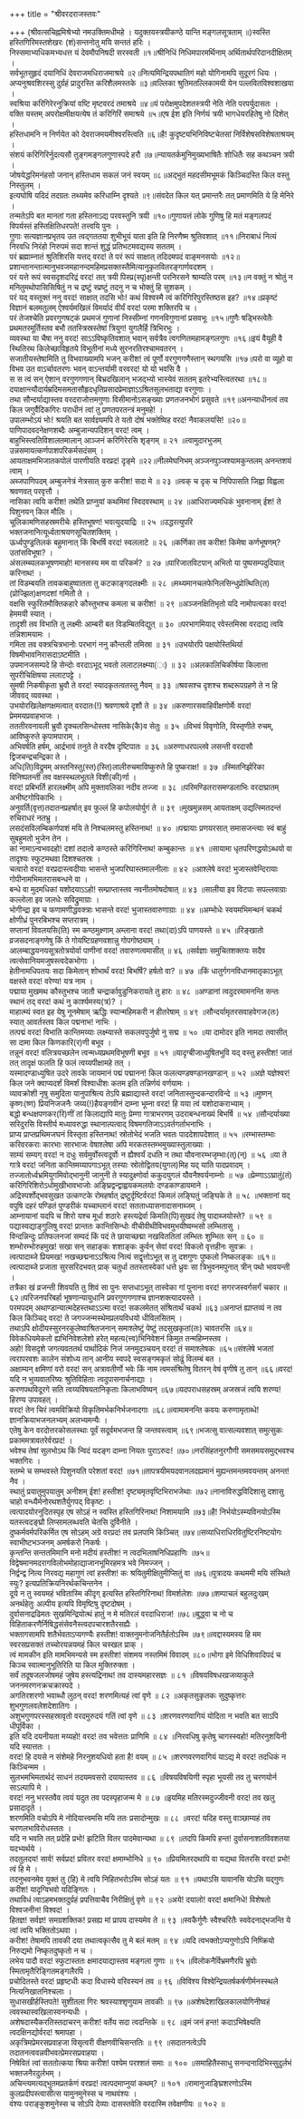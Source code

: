 +++
title = "श्रीवरदराजस्तवः"

+++
(श्रीवत्सचिह्नमिश्रेभ्यो नमउक्तिमधीमहे । यदुक्तयस्त्रयीकण्ठे यान्ति मङ्गलसूत्रताम् ॥)स्वस्ति हस्तिगिरिमस्तशेखरः (शं)सन्तनोतु मयि सन्ततं हरिः ।   
निस्समाभ्यधिकमभ्यधत्त यं देवमौपनिषदी सरस्वती ॥१॥श्रीनिधिं निधिमपारमर्थिनाम् अर्थितार्थपरिदानदीक्षितम् ।   
सर्वभूतसुहृदं दयानिधिं देवराजमधिराजमाश्रये ॥२॥नित्यमिन्द्रियपथातिगं महो योगिनामपि सुदूरगं धियः ।   
अप्यनुश्रवशिरस्सु दुर्ग्रहं प्रादुरस्ति करिशैलमस्तके ॥३॥वल्लिका श्रुतिमतल्लिकामयी येन पल्लवितविश्वशाखया ।   
स्वश्रिया करिगिरेरनुक्रियां वष्टि मृष्टवरदं तमाश्रये ॥४॥यं परोक्षमुपदेशतस्त्रयी नेति नेति परपर्युदासतः ।   
वक्ति यस्तम् अपरोक्षमीक्षयत्येष तं करिगिरिं समाश्रये ॥५॥एष ईश इति निर्णयं त्रयी भागधेयरहितेषु नो दिशेत् ।   
हस्तिधामनि न निर्णयेत को देवराजमयमीश्वरस्त्विति ॥६॥है! कुदृष्ट्यभिनिविष्टचेतसां निर्विशेषसविशेषताश्रयम् ।   
संशयं करिगिरिर्नुदत्यसौ तुङ्गमङ्गलगुणास्पदे हरौ ॥७॥न्यायतर्कमुनिमुख्यभाषितैः शोधितैः सह कथञ्चन त्रयी ।   
जोषयेद्धरिमनंहसो जनान् हस्तिधाम सकलं जनं स्वयम् ॥८॥अद्भुतं महदसीमभूमकं किञ्चिदस्ति किल वस्तु निस्तुलम् ।   
इत्यघोषि यदिदं तदग्रतः तथ्यमेव करिधाम्नि दृश्यते ॥९॥संवदेत किल यत् प्रमान्तरैः तत् प्रमाणमिति ये हि मेनिरे ।   
तन्मतेऽपि बत मानतां गता हस्तिनाऽद्य परवस्तुनि त्रयी ॥१०॥गुणायत्तं लोके गुणिषु हि मतं मङ्गलपदं विपर्यस्तं हस्तिक्षितिधरपते! तत्त्वयि पुनः ।   
गुणाः सत्यज्ञानप्रभृतय उत त्वद्गततया शुभीभूयं याता इति हि निरणैष्म श्रुतिवशात् ॥११॥निराबाधं नित्यं निरवधि निरंहो निरुपमं सदा शान्तं शुद्धं प्रतिभटमवद्यस्य सततम् ।   
परं ब्रह्माम्नातं श्रुतिशिरसि यत्तद् वरद! ते परं रूपं साक्षात् तदिदमपदं वाङ्मनसयोः ॥१२॥प्रशान्तानन्तात्मानुभवजमहानन्दमहिमप्रसक्तस्तैमित्यानुकृतवितरङ्गार्णवदशम् ।   
परं यत्ते रूपं स्वसदृशदरिद्रं वरद! तत् त्रयी पिस्प्र(स्पृ)क्षन्ती परनिरसने श्राम्यति परम् ॥१३॥न वक्तुं न श्रोतुं न मनितुमथोपासिसिषितुं न च द्रष्टुं स्प्रष्टुं तदनु न च भोक्तुं हि सुशकम् ।   
परं यद् वस्तूक्तं ननु वरद! साक्षात् तदसि भोः! कथं विश्वस्मै त्वं करिगिरिपुरस्तिष्ठस इह? ॥१४॥प्रकृष्टं विज्ञानं बलमतुलम् ऐश्वर्यमखिलं विमर्यादं वीर्यं वरद! परमा शक्तिरपि च ।   
परं तेजश्चेति प्रवरगुणषट्कं प्रथमजं गुणानां निस्सीम्नां गणनविगुणानां प्रसवभूः ॥१५॥गुणैः षड्भिस्त्वेतैः प्रथमतरमूर्तिस्तव बभौ ततस्त्रिस्रस्तेषां त्रियुग! युगलैर्हि त्रिभिरभुः ।   
व्यवस्था या चैषा ननु वरद! साऽऽविष्कृतिवशात् भवान् सर्वत्रैव त्वगणितमहामङ्गलगुणः ॥१६॥इयं वैयूही वै स्थितिरथ किलेच्छाविहृतये विभूतीनां मध्ये सुरनरतिरश्चामवतरन् ।   
सजातीयस्तेषामिति तु विभवाख्यामपि भजन् करीश! त्वं पूर्णो वरगुणगणैस्तान् स्थगयसि ॥१७॥परो वा व्यूहो वा विभव उत वाऽर्चावतरणः भवन् वाऽन्तर्यामी वरवरद! यो यो भवसि वै ।   
स स त्वं सन् ऐशान् वरगुणगणान् बिभ्रदखिलान् भजद्भ्यो भास्येवं सततम् इतरेभ्यस्त्वितरथा ॥१८॥दयाक्षान्त्यौदार्यम्रदिमसमतासौहृदधृतिप्रसादप्रेमाज्ञाऽऽश्रितसुलभताद्या वरगुणाः ।   
तथा सौन्दर्याद्यास्तव वरदराजोत्तमगुणाः विसीमानोऽसङ्ख्याः प्रणतजनभोगं प्रसुवते ॥१९॥अनन्याधीनत्वं तव किल जगुर्वैदिकगिरः पराधीनं त्वां तु प्रणतपरतन्त्रं मनुमहे! ।   
उपालम्भोऽयं भोः! श्रयति बत सार्वज्ञ्यमपि ते यतो दोषं भक्तेष्विह वरद! नैवाकलयसि! ॥२०॥पाणिपादवदनेक्षणशब्दैः अम्बुजान्यपदिशन् वरद! त्वम् ।   
बाहुभिस्त्वतिविशालतमालान् आञ्जनं करिगिरेरसि शृङ्गम् ॥ २१ ॥त्वामुदारभुजम् उन्नसमायत्कर्णपाशपरिकर्मसदंसम् ।   
आयताक्षमभिजातकपोलं पारणीयति वरप्रद! दृङ्मे ॥२२॥नीलमेघनिभम् अञ्जनपुञ्जश्यामकुन्तलम् अनन्तशयं त्वाम् ।   
अब्जपाणिपदम् अम्बुजनेत्रं नेत्रसात् कुरु करीश! सदा मे ॥ २३ ॥त्वक् च दृक् च निपिपासति जिह्वा विह्वला श्रवणवत् परवृत्तौ ।   
नासिका त्वयि करीश! तथेति प्राप्नुयां कथमिमां स्विदवस्थाम् ॥ २४ ॥आधिराज्यमधिकं भुवनानाम् ईश! ते पिशुनयन् किल मौलिः ।   
चूलिकामणिसहस्रमरीचेः हस्तिभूषण! भवत्युदयाद्रिः ॥ २५ ॥उद्धरत्युपरि भक्तजनानित्यूर्ध्वताश्रयणसूचितशक्तिम् ।   
ऊर्ध्वपुण्ड्रतिलकं बहुमानात् किं बिभर्षि वरद! स्वललाटे ॥ २६ ॥कर्णिका तव करीश! किमेषा कर्णभूषणम्? उतांसविभूषा? ।   
अंसलम्ब्यलकभूषणमाहो! मानसस्य मम वा परिकर्म? ॥ २७ ॥पारिजातविटपान् अभितो या पुष्पसम्पदुदियात् करिनाथ! ।   
तां विडम्बयति तावकबाहुष्वातता तु कटकाङ्गदलक्ष्मीः ॥ २८ ॥मथ्यमानचलफेनिलसिन्धुप्रोत्थिति(त)(प्रोज्झित)क्षणदशां गमितौ ते ।   
वक्षसि स्फुरितमौक्तिकहारे कौस्तुभश्च कमला च करीश! ॥ २९ ॥अञ्जनक्षितिभृतो यदि नामोपत्यका वरद! हेममयी स्यात् ।   
तादृशी तव विभाति तु लक्ष्मीः आम्बरी बत विडम्बितविद्युत् ॥ ३० ॥परभागमियाद् रवेस्तमिस्रा वरदाद्य त्वयि तन्निशामयामः ।   
गमिता तव वक्त्रचित्रभानोः परभागं ननु कौन्तली तमिस्रा ॥ ३१ ॥उभयोरपि पक्षयोस्तिथिर्या विषमीभावनिरासदाऽष्टमीति ।   
उपमानजसम्पदे हि सेन्दोः वरदाऽभूद् भवतो ललाटलक्ष्म्या(ः) ॥ ३२ ॥अलकालिचिकीर्षया किलात्ता सुपरीचिक्षिषया ललाटपट्टे ।   
सुमषी निकषीकृता भ्रुवौ ते वरद! स्यादकृतत्वतस्तु नैवम् ॥ ३३ ॥श्रवसश्च दृशश्च शब्दरूपग्रहणे ते न हि जीववद् व्यवस्था ।   
उभयोरखिलेक्षणक्षमत्वात् वरदातः(!) श्रवणाश्रये दृशौ ते ॥ ३४ ॥करुणारसवाहिवीक्षणोर्मेः वरद! प्रेममयप्रवाहभाजः ।   
तततीरवनावली भ्रुवौ दृक्चलसिन्धोस्तव नासिके(कै)व सेतुः ॥ ३५ ॥विभवं विवृणोति, विस्तृणीते रुचम्, आविष्कुरुते कृपामपाराम् ।   
अभिवर्षति हर्षम्, आर्द्रभावं तनुते ते वरदैष दृष्टिपातः ॥ ३६ ॥अरुणाधरपल्लवे लसन्ती वरदासौ द्विजचन्द्रचन्द्रिका ते ।   
अधि(ति)विद्रुमम् अस्तनिस्तु(स्त)(स्ति)लालीरुचमाविष्कुरुते हि पुष्कराक्ष! ॥ ३७ ॥स्मितनिर्झरिका विनिष्पतन्ती तव वक्षस्स्थलभूतले विशी(की)र्णा ।   
वरद! प्रबिभर्ति हारलक्ष्मीम् अपि मुक्तावलिका नदीव तज्जा ॥ ३८ ॥परिमण्डितरासमण्डलाभिः वरदाघ्रातम् अभीष्टगोपिकाभिः ।   
अनुवर्ति(वृत्त)तदातनप्रहर्षात् इव फुल्लं हि कपोलयोर्युगं ते ॥ ३९ ॥मुखमुन्नसम् आयताक्षम् उद्यत्स्मितदन्तं रुचिराधरं नतभ्रु ।   
लसदंसविलम्बिकर्णपाशं मयि ते निश्चलमस्तु हस्तिनाथ! ॥ ४० ॥पद्मायाः प्रणयरसात् समासजन्त्याः स्वं बाहुं सुबहुमतो भुजेन तेन ।  
कां नामाऽन्वभवदहो! दशां तदात्वे कण्ठस्ते करिगिरिनाथ! कम्बुकान्तः ॥ ४१ ॥सायामा धृतपरिणद्धयोऽब्धयो वा तादृश्यः स्फुटमथवा दिशश्चतस्रः ।  
चत्वारो वरद! वरप्रदास्त्वदीयाः भासन्ते भुजपरिघास्तमालनीलाः ॥ ४२ ॥आश्लेषे वरद! भुजास्तवेन्दिरायाः गोपीनामभिमतरासबन्धने वा ।  
बन्धे वा मुदमधिकां यशोदयाऽऽहो! सम्प्राप्तास्तव नवनीतमोषदोषात् ॥ ४३ ॥सालीया इव विटपाः सपल्लवाग्राः कल्लोला इव जलधेः सविद्रुमाग्राः ।  
भोगीन्द्रा इव च फणामणीद्धवक्त्राः भासन्ते वरद! भुजास्तवारुणाग्राः ॥ ४४ ॥अम्भोधेः स्वयमभिमन्थनं चकर्थ क्षोणीध्रं पुनरबिभश्च सप्तरात्रम् ।   
सप्तानां विवलयसि(ति) स्म कण्ठमुक्ष्णाम् अम्लाना वरद! तथा(दा)ऽपि पाणयस्ते ॥ ४५ ॥रिङ्खातो व्रजसदनाङ्गणेषु किं ते गोयष्टिग्रहणवशान्नु गोपगोष्ठ्याम् ।  
आलम्बाद्धयनयसूत्रतोत्रयोर्वा पाणीनां वरद! तवारुणत्वमासीत् ॥ ४६ ॥सर्वज्ञाः समुचितशक्तयः सदैव त्वत्सेवानियमजुषस्त्वदेकभोगाः ।  
हेतीनामधिपतयः सदा किमेतान् शोभार्थं वरद! बिभर्षि? हर्षतो वा? ॥ ४७ ॥किं धातुर्गगनविधानमातृकाऽभूत् वक्षस्ते वरद! वरेण्य! यत्र नाम ।  
पद्माया मुखमथ कौस्तुभश्च जातौ चन्द्रार्कावुडुनिकरायते तु हारः ॥ ४८ ॥अण्डानां त्वदुदरमामनन्ति सन्तः स्थानं तद् वरद! कथं नु कार्श्यमस्य(त्र)? ।  
माहात्म्यं स्वत इह येषु नूनमेषाम् ऋद्धिः स्यान्महिमकरी न हीतरेषाम् ॥ ४९ ॥सौन्दर्यामृतरसवाहवेगजः(तः) स्यात् आवर्तस्तव किल पद्मनाभ! नाभिः ।  
तत्पद्मं वरद! विभाति कान्तिमय्याः लक्ष्म्यास्ते सकलवपुर्जुषो नु सद्म ॥ ५० ॥या दामोदर इति नामदा तवासीत् सा दामा किल किणकारि(र)णी बभूव ।  
तन्नूनं वरद! वलित्रयच्छलेन त्वन्मध्यप्रथमविभूषणी बभूव ॥ ५१ ॥यादृग्बीजाध्युषितभुवि यद् वस्तु हस्तीश! जातं तत् तादृक्षं फलति हि फलं त्वय्यपीक्षामहे तत् ।  
यस्मादण्डाध्युषित उदरे तावके जायमानं पद्मं पद्मानन! किल फलत्यण्डषण्डानखण्डान् ॥ ५२ ॥अज्ञे यज्ञेश्वर! किल जने क्वाप्यदर्शं विमर्शं विश्वाधीशः कतम इति तन्निर्णयं वर्णयामः ।  
व्यावक्रोशी नृषु समुदिता यानुपाश्रित्य तेऽपि ब्रह्माद्यास्ते वरद! जनितास्तुन्दकन्दारविन्दे ॥ ५३ ॥मुष्णन् कृष्णः(ष्ण) प्रियनिजजनैः जय्य(!)हैयङ्गवीनं दाम्ना भूम्ना वरद! हि यया त्वं यशोदाकराभ्याम् ।  
बद्धो बन्धक्षपणकर(रि)णीं तां किलाद्यापि मातुः प्रेम्णा गात्राभरणम् उदराबन्धनाख्यं बिभर्षि ॥ ५४ ॥सौन्दर्याख्या सरिदुरसि विस्तीर्य मध्यावरुद्धा स्थानाल्पत्वाद् विषमगतिजाऽऽवर्तगर्ताभनाभिः ।  
प्राप्य प्राप्तप्रथिमजघनं विस्तृता हस्तिनाथ! स्रोतोभेदं भजति भवतः पाददेशापदेशात् ॥ ५५ ॥रम्भास्तम्भाः करिवरकराः कारभाः सारभाजः वेषाश्लेषा अपि मरकतस्तम्भमुख्यास्तुलाख्याः ।  
साम्यं सम्यग् वरद! न दधुः सर्वमुर्वोस्त्वदूर्वोः न ह्यैश्वर्यं दधति न तथा यौवनारम्भजृम्भाः(त्)(न्) ॥ ५६ ॥या ते गात्रे वरद! जनिता कान्तिमय्यापगाऽभूत् तस्याः स्रोतोद्वितय(युगल)मिह यद् याति पादप्रवादम् ।  
तज्जातोर्ध्वभ्रमियुगमिवोद्भानुनी जानुनी ते स्यादुक्ष्णोर्वा ककुदयुगलं यौवनैश्वर्यनाम्नोः ॥ ५७ ॥प्रेम्णाऽऽघ्रातुं(तं) करिगिरिशिरोऽधोमुखीभावभाजोः अङ्घ्रिद्वन्द्वाह्वयकमलयोः दण्डकाण्डायमाने ।  
अद्रिस्पर्शोद्भवसुखत उत्कण्टके रोमहर्षात् द्रष्टुर्दृष्टिर्वरद! किमलं लङ्घितुं जङ्घिके ते ॥ ५८ ॥भक्तानां यद् वपुषि दहरं पण्डितं पुण्डरीकं यच्चाम्लानं वरद! सतताध्यासनादासनाब्जम् ।  
आम्नायानां यदपि च शिरो यश्च मूर्धा शठारेः हस्त्यद्रेर्वा किमति(पि)सुखदं तेषु पादाब्जयोस्ते? ॥ ५९ ॥पद्यास्वद्याङ्गुलिषु वरद! प्रान्ततः कान्तिसिन्धोः वीचीवीथीविभवमुभयीष्वम्भसो लम्भितासु ।  
विन्दन्निन्दुः प्रतिफलनजां सम्पदं किं पदं ते छायाच्छद्मा नखविततितां लम्भितः शुम्भितः सन् ॥ ६० ॥शम्भोरम्भोरुहमुख! सखा सन् सहाङ्कः शशाङ्कः कुर्वन् सेवां वरद! विकलो वृत्तहीनः सुवक्रः ।   
त्वत्पादाब्जे प्रियमख! नखच्छद्मनाऽऽश्रित्य नित्यं सद्वृत्तोऽभूत् स तु दशगुणः पुष्कलो निष्कलङ्कः ॥६१॥त्वत्पादाब्जे प्रजाता सुरसरिदभवत् प्राक् चतुर्धा ततस्तास्वेकां धत्ते ध्रुवः सा त्रिभुवनमपुनात् त्रीन् पथो भावयन्ती ।   
तत्रैका खं व्रजन्ती शिवयति तु शिवं सा पुनः सप्तधाऽभूत् तास्वेका गां पुनाना वरद! सगरजस्वर्गसर्गं चकार ॥६२॥परिजनपरिबर्हा भूषणान्यायुधानि प्रवरगुणगणाश्च ज्ञानशक्त्यादयस्ते ।   
परमपदम् अथाण्डान्यात्मदेहस्तथाऽऽत्मा वरद! सकलमेतत् संश्रितार्थं चकर्थ ॥६३॥अनाप्तं ह्याप्तव्यं न तव किल किञ्चिद् वरद! ते जगज्जन्मस्थेमप्रलयविधयो धीविलसितम् ।   
तथाऽपि क्षोदीयस्सुरनरकुलेष्वाश्रितजनान् समाश्लेष्टुं पेष्टुं तदसुखकृतां(तः) चावतरसि ॥६४॥विवेकधियमेकतो ह्यभिनिवेशलेशो हरेत् महत्य(त्त्व)भिनिवेशनं किमुत तन्महिम्नस्तव ।   
अहो! विसदृशे जगत्यवततर्थ पार्थादिकं निजं जनमुदञ्चयन् वरद! तं समाश्लेषकः ॥६५॥संश्लेषे भजतां त्वरापरवशः कालेन संशोध्य तान् आनीय स्वपदे स्वसङ्गमकृतं सोढुं विलम्बं बत ।   
अक्षाम्यन् क्षमिणां वरो वरद! सन् अत्रावतीर्णो भवेः किं नाम त्वमसंश्रितेषु वितरन् वेषं वृणीषे तु तान् ॥६६॥वरद! यदि न भुव्यवातरिष्यः श्रुतिविहिताः त्वदुपासनार्चनाद्याः ।   
करणपथविदूरगे सति त्वय्यविषयतानिकृताः किलाभविष्यन् ॥६७॥यदपराधसहस्रम् अजस्रजं त्वयि शरण्य! हिरण्य उपावहत् ।   
वरद! तेन चिरं त्वमविक्रियो विकृतिमर्भकनिर्भजनादगाः ॥६८॥त्वामामनन्ति कवयः करुणामृताब्धे! ज्ञानक्रियाभजनलभ्यम् अलभ्यमन्यैः ।   
एतेषु केन वरदोत्तरकोसलस्थाः पूर्वं सदूर्वमभजन्त हि जन्तवस्त्वाम् ॥६९॥भजत्सु वात्सल्यवशात् समुत्सुकः प्रकाममत्रावतरेर्वरप्रद! ।   
भवेश्च तेषां सुलभोऽथ किं न्विदं यदङ्ग दाम्ना नियतः पुराऽरुदः! ॥७०॥नरसिंहतनुरगौणी समसमयसमुद्भवश्च भक्तगिरः ।   
स्तम्भे च सम्भवस्ते पिशुनयति परेशतां वरद! ॥७१॥तापत्रयीमयदवानलदह्यमानं मुह्यन्तमन्तमवयन्तम् अनन्त! नैव ।   
स्थातुं प्रयातुमुपयातुम् अनीशम् ईश! हस्तीश! दृष्ट्यमृतवृष्टिभिराभजेथाः ॥७२॥नानाविरुद्धविदिशासु दशासु चाहो वन्ध्यैर्मनोरथशतैर्युगपद् विकृष्टः ।   
त्वत्पादयोरनुदितस्पृह एष सोऽहं न स्वस्ति हस्तिगिरिनाथ! निशामयामि ॥७३॥है! निर्भयोऽस्म्यविनयोऽस्मि यतस्त्वदङ्घ्रौ लिप्सामलब्धवति चेतसि दुर्विनीते ।   
दुष्कर्मवर्मपरिकर्मित एष सोऽहम् अग्रे वरप्रद! तव प्रलपामि किञ्चित् ॥७४॥सव्याधिराधिरवितुष्टिरनिष्टयोगः स्वाभीष्टभञ्जनम् अमर्षकरो निकर्षः ।   
कृन्तन्ति सन्ततमिमानि मनो मदीयं हस्तीश! न त्वदभिलाषनिधिप्रहाणिः ॥७५॥विद्वेषमानमदरागविलोभमोहाद्याजानभूमिरहमत्र भवे निमज्जन् ।   
निर्द्वन्द्व नित्य निरवद्य महागुणं त्वां हस्तीश! कः श्रयितुमीक्षितुमीप्सितुं वा ॥७६॥पुत्रादयः कथममी मयि संस्थिते स्युः? इत्यप्रतिक्रियनिरर्थकचिन्तनेन ।   
दूये न तु स्वयमहं भवितास्मि कीदृग् इत्यस्ति हस्तिगिरिनाथ! विमर्शलेशः ॥७७॥शम्पाचलं बहुलदुःखम् अनर्थहेतुः अल्पीय इत्यपि विमृष्टिषु दृष्टदोषम् ।   
दुर्वासनाद्रढिमतः सुखमिन्द्रियोत्थं हातुं न मे मतिरलं वरदाधिराज! ॥७८॥बुद्ध्वा च नो च विहिताकरणैर्निषिद्धसंसेवनैस्त्वदपचारशतैरसह्यैः ।   
भक्तागसामपि शतैर्भवताऽप्यगण्यैः हस्तीश! वाक्तनुमनोजनितैर्हतोऽस्मि ॥७९॥त्वद्दास्यमस्य हि मम स्वरसप्रसक्तं तच्चोरयन्नयमहं किल चस्खल प्राक् ।   
त्वं मामकीन इति मामभिमन्यसे स्म हस्तीश! संशमय नस्तमिमं विवादम् ॥८०॥भोगा इमे विधिशिवादिपदं च किञ्च स्वात्मानुभूतिरिति या किल मुक्तिरुक्ता ।   
सर्वं तदूषजलजोषमहं जुषेय हस्त्यद्रिनाथ! तव दास्यमहारसज्ञः ॥ ८१ ॥विषयविषधरव्रजव्याकुले जननमरणनक्रचक्रास्पदे ।   
अगतिरशरणो भवाब्धौ लुठन् वरद! शरणमित्यहं त्वां वृणे ॥ ८२ ॥अकृतसुकृतकः सुदुष्कृत्तरः शुभगुणलवलेशदेशातिगः ।   
अशुभगुणपरस्सहस्रावृतो वरदमुरुदयं गतिं त्वां वृणे ॥ ८३ ॥शरणवरणवागियं योदिता न भवति बत साऽपि धीपूर्विका ।   
इति यदि दयनीयता मय्यहो! वरद! तव भवेत्ततः प्राणिमि ॥ ८४ ॥निरवधिषु कृतेषु चागस्स्वहो! मतिरनुशयिनी यदि स्यात्ततः ।   
वरद! हि दयसे न संशेमहे निरनुशयधियो हता है! वयम् ॥ ८५ ॥शरणवरणवागियं याऽद्य मे वरद! तदधिकं न किञ्चिन्मम ।   
सुलभमभिमतार्थदं साधनं तदयमवसरो दयायास्तव ॥ ८६ ॥विषयविषयिणी स्पृहा भूयसी तव तु चरणयोर्न साऽल्पापि मे ।   
वरद! ननु भरस्तवैव त्वयं यदुत तव पदस्पृहाजन्म मे ॥ ८७ ॥इयमिह मतिरस्मदुज्जीवनी वरद! तव खलु प्रसादादृते ।   
शरणमिति वचोऽपि मे नोदियात्त्वमसि मयि ततः प्रसादोन्मुखः ॥ ८८ ॥वरद! यदिह वस्तु वाञ्छाम्यहं तव चरणलभाविरोधस्ततः ।   
यदि न भवति तत् प्रदेहि प्रभो! झटिति वितर पादमेवान्यथा ॥ ८९ ॥तदपि किमपि हन्त! दुर्वासनाशतविवशतया यदभ्यर्थये ।   
तदतुलदय! सार्व! सर्वप्रद! प्रवितर वरद! क्षमाम्भोनिधे ॥ ९० ॥प्रियमितरदथापि वा यद्यथा वितरसि वरद! प्रभो! त्वं हि मे ।   
तदनुभवनमेव युक्तं तु (हि) मे त्वयि निहितभरोऽस्मि सोऽहं यतः ॥ ९१ ॥यथाऽसि यावानसि योऽसि यद्गुणः करीश! यादृग्विभवो यदिङ्गितः ।   
तथाविधं त्वाऽहमभक्तदुर्ग्रहं प्रपत्तिवाचैव निरीक्षितुं वृणे ॥ ९२ ॥अये! दयालो! वरद! क्षमानिधे! विशेषतो विश्वजनीन! विश्वद! ।   
हितज्ञ! सर्वज्ञ! समग्रशक्तिक! प्रसह्य मां प्रापय दास्यमेव ते ॥ ९३ ॥स्वकैर्गुणैः स्वैश्चरितैः स्ववेदनाद्भजन्ति ये त्वां त्वयि भक्तितोऽथवा ।   
करीश! तेषामपि तावकी दया तथात्वकृत्सैव तु मे बलं मतम् ॥ ९४ ॥यदि त्वभक्तोऽप्यगुणोऽपि निष्क्रियो निरुद्यमो निष्कृतदुष्कृतो न च ।   
लभेय पादौ वरद! स्फुटास्ततः क्षमादयाद्यास्तव मङ्गला गुणाः ॥ ९५ ॥विलोकनैर्विभ्रमणैरपि भ्रुवोः स्मितामृतैरिङ्गितमङ्गलैरपि ।   
प्रचोदितस्ते वरद! प्रहृष्टधीः कदा विधास्ये वरिवस्यनं तव ॥ ९६ ॥विविश्य विश्वेन्द्रियतर्षकर्षणीर्मनस्स्थले नित्यनिखातनिश्चलाः ।   
सुधासखीर्हस्तिपते! सुशीतला गिरः श्रवस्याश्शृणुयाम तावकीः ॥ ९७ ॥अशेषदेशाखिलकालयोगिनीष्वहं त्ववस्थास्वखिलास्वनन्यधीः ।   
अशेषदास्यैकरतिस्तदाचरन् करीश! वर्तेय सदा त्वदन्तिके ॥ ९८ ॥इमं जनं हन्त! कदाऽभिषेक्ष्यति त्वदक्षिनद्योर्वरद! श्रमापहा ।   
अकृत्रिमप्रेमरसप्रवाहजा विसृत्वरी वीक्षणवीचिसन्ततिः ॥ ९९ ॥सदातनत्वेऽपि तदातनत्ववन्नवीभवत्प्रेमरसप्रवाहया ।   
निषेवितं त्वां सततोत्कया श्रिया करीश! पश्येम परश्शतं समाः ॥ १०० ॥समाहितैस्साधु सनन्दनादिभिस्सुदुर्लभं भक्तजनैरदुर्लभम् ।   
अचिन्त्यमत्यद्भुतमप्रतर्कणं वरप्रद! त्वत्पदमाप्नुयां कथम्? ॥ १०१ ॥रामानुजाङ्घ्रिशरणोऽस्मि कुलप्रदीपस्त्वासीत्स यामुनमुनेस्स च नाथवंश्यः ।   
वंश्यः पराङ्कुशमुनेस्स च सोऽपि देव्याः दासस्तवेति वरदास्मि तवेक्षणीयः ॥ १०२ ॥
